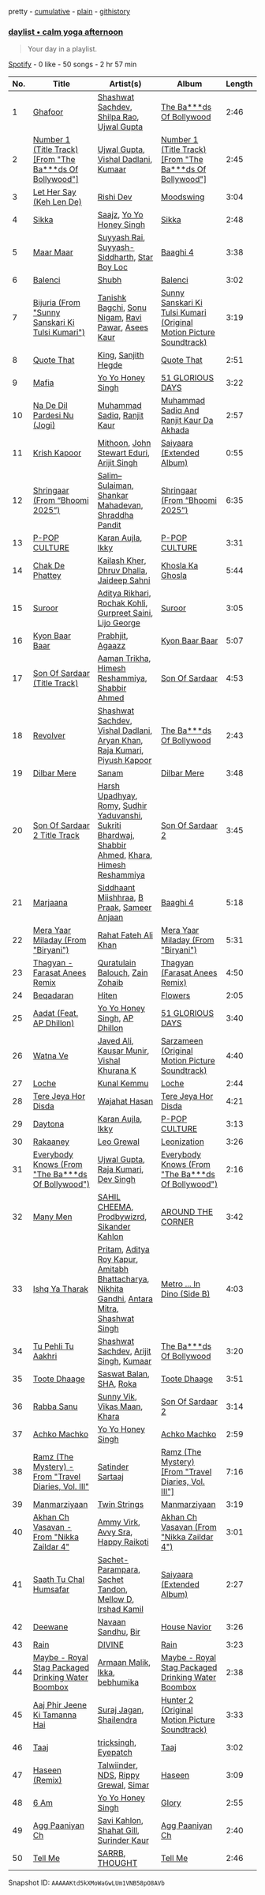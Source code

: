pretty - [cumulative](/playlists/cumulative/37i9dQZF1EP6YuccBxUcC1.md) - [plain](/playlists/plain/37i9dQZF1EP6YuccBxUcC1) - [githistory](https://github.githistory.xyz/mdn522/spotify-playlist-archive/blob/main/playlists/plain/37i9dQZF1EP6YuccBxUcC1)

### [daylist • calm yoga afternoon](https://open.spotify.com/playlist/37i9dQZF1EP6YuccBxUcC1)

> Your day in a playlist.

[Spotify](https://open.spotify.com/user/spotify) - 0 like - 50 songs - 2 hr 57 min

| No. | Title | Artist(s) | Album | Length |
|---|---|---|---|---|
| 1 | [Ghafoor](https://open.spotify.com/track/4Ywwc43oYbL2zRWWcbSo1c) | [Shashwat Sachdev](https://open.spotify.com/artist/465OXuCU8YZNmVG1leLwQ9), [Shilpa Rao](https://open.spotify.com/artist/19LIHDDSHBD5NyYHI3gpzB), [Ujwal Gupta](https://open.spotify.com/artist/3YJUwreoTZwxYUi472ECtS) | [The Ba\*\*\*ds Of Bollywood](https://open.spotify.com/album/3cUOrVPYaP7rq8PrpliN5k) | 2:46 |
| 2 | [Number 1 \(Title Track\) \[From "The Ba\*\*\*ds Of Bollywood"\]](https://open.spotify.com/track/5ZAmiOKY8NFpJUhHheNhso) | [Ujwal Gupta](https://open.spotify.com/artist/3YJUwreoTZwxYUi472ECtS), [Vishal Dadlani](https://open.spotify.com/artist/6CXEwIaXYfVJ84biCxqc9k), [Kumaar](https://open.spotify.com/artist/0m3D4grap8VFSzbJMqgNVk) | [Number 1 \(Title Track\) \[From "The Ba\*\*\*ds Of Bollywood"\]](https://open.spotify.com/album/4BcnzckXUSnrXWuUatNQBX) | 2:45 |
| 3 | [Let Her Say \(Keh Len De\)](https://open.spotify.com/track/4YHTTdF55EPegdk7yLN8xE) | [Rishi Dev](https://open.spotify.com/artist/0W2DyPJq5qmJMriMUi00xZ) | [Moodswing](https://open.spotify.com/album/6ugwjt06DK5TXRS0r9e7UJ) | 3:04 |
| 4 | [Sikka](https://open.spotify.com/track/5dNIsImk3MxIhUOuvm4IYL) | [Saajz](https://open.spotify.com/artist/2a2ivn274wtLKBnjDYa07b), [Yo Yo Honey Singh](https://open.spotify.com/artist/7uIbLdzzSEqnX0Pkrb56cR) | [Sikka](https://open.spotify.com/album/098ATXPi5J21VU2Gk6BzfD) | 2:48 |
| 5 | [Maar Maar](https://open.spotify.com/track/0ES56tP2N9qoPy8uJ9PMIJ) | [Suyyash Rai](https://open.spotify.com/artist/3pHc4pzMYKmMrz528fJs3T), [Suyyash\-Siddharth](https://open.spotify.com/artist/4WZHbT7aX4auI6MpRw0JGC), [Star Boy Loc](https://open.spotify.com/artist/3fa7rhEoajjrGyb6a3IAqv) | [Baaghi 4](https://open.spotify.com/album/3S7prbLe2cHnA7HwfGCGsu) | 3:38 |
| 6 | [Balenci](https://open.spotify.com/track/3nKO2BajBQ1wNJd5f2eJhw) | [Shubh](https://open.spotify.com/artist/5r3wPya2PpeTTsXsGhQU8O) | [Balenci](https://open.spotify.com/album/298UXj0QGtqX9UWZh0ejXP) | 3:02 |
| 7 | [Bijuria \(From "Sunny Sanskari Ki Tulsi Kumari"\)](https://open.spotify.com/track/2rcEkucAI68T1U9ZZDBrUm) | [Tanishk Bagchi](https://open.spotify.com/artist/4f7KfxeHq9BiylGmyXepGt), [Sonu Nigam](https://open.spotify.com/artist/1dVygo6tRFXC8CSWURQJq2), [Ravi Pawar](https://open.spotify.com/artist/1RZXnoF42isxhijfdRFh75), [Asees Kaur](https://open.spotify.com/artist/1sVmXkzX2ukc6QvasrDBES) | [Sunny Sanskari Ki Tulsi Kumari \(Original Motion Picture Soundtrack\)](https://open.spotify.com/album/6JZcE32Yu2DNw7ZhJ76rtx) | 3:19 |
| 8 | [Quote That](https://open.spotify.com/track/4ni2xe93foUAgE7leQpbjU) | [King](https://open.spotify.com/artist/5NHm4TU5Twz7owibYxJfFU), [Sanjith Hegde](https://open.spotify.com/artist/1plObTufEAfeL1hk8Qz24v) | [Quote That](https://open.spotify.com/album/0396nPV34tGBpKqLgcgk3I) | 2:51 |
| 9 | [Mafia](https://open.spotify.com/track/0Z8kwhMDaj9lAlukRDNfXV) | [Yo Yo Honey Singh](https://open.spotify.com/artist/7uIbLdzzSEqnX0Pkrb56cR) | [51 GLORIOUS DAYS](https://open.spotify.com/album/1EXPml909SRGpOVUGBPytW) | 3:22 |
| 10 | [Na De Dil Pardesi Nu \(Jogi\)](https://open.spotify.com/track/0S7a85OjwAuFArBmwGJj5g) | [Muhammad Sadiq](https://open.spotify.com/artist/0Wrp7P9HV2JVEKAzU3tLSD), [Ranjit Kaur](https://open.spotify.com/artist/2RB4eCNO29DoHWqjLtPAFY) | [Muhammad Sadiq And Ranjit Kaur Da Akhada](https://open.spotify.com/album/076Sotgw2OZNYhIzUZ9uH8) | 2:57 |
| 11 | [Krish Kapoor](https://open.spotify.com/track/3igAnIGR1ty5QfU9a5lco3) | [Mithoon](https://open.spotify.com/artist/09UmIX92EUH9hAK4bxvHx6), [John Stewart Eduri](https://open.spotify.com/artist/3C27TE3ogOrBaZ2Kvd9QIf), [Arijit Singh](https://open.spotify.com/artist/4YRxDV8wJFPHPTeXepOstw) | [Saiyaara \(Extended Album\)](https://open.spotify.com/album/0tugMf048N72PBS0v8J2bu) | 0:55 |
| 12 | [Shringaar \(From “Bhoomi 2025”\)](https://open.spotify.com/track/4yY6SRse3iDtY0QROJmBXa) | [Salim–Sulaiman](https://open.spotify.com/artist/6ohaQzKaXrobAL8paLSaxq), [Shankar Mahadevan](https://open.spotify.com/artist/1SJOL9HJ08YOn92lFcYf8a), [Shraddha Pandit](https://open.spotify.com/artist/4rhk6lDh2srdV1a1qmIqGa) | [Shringaar \(From “Bhoomi 2025”\)](https://open.spotify.com/album/2Ppu21ldsYeyoED3fBtnOa) | 6:35 |
| 13 | [P\-POP CULTURE](https://open.spotify.com/track/5uXge1cK24monr2woxAZ7F) | [Karan Aujla](https://open.spotify.com/artist/6DARBhWbfcS9E4yJzcliqQ), [Ikky](https://open.spotify.com/artist/3nqS8jzqmsPKFJTp0BOIel) | [P\-POP CULTURE](https://open.spotify.com/album/56ojNOZ9rz0PnhSaHHTL7y) | 3:31 |
| 14 | [Chak De Phattey](https://open.spotify.com/track/5znsaSWP2IrrL8WrlAPK68) | [Kailash Kher](https://open.spotify.com/artist/4oVMLzAqW6qhRpZWt8fNw4), [Dhruv Dhalla](https://open.spotify.com/artist/0uWUixhxX2eRfLGsQSaST7), [Jaideep Sahni](https://open.spotify.com/artist/5kPOMQZvgkAEnRZqwn9SYQ) | [Khosla Ka Ghosla](https://open.spotify.com/album/3kZuIq9GyFA8mfozPFrtfq) | 5:44 |
| 15 | [Suroor](https://open.spotify.com/track/5gFi3tVdaTSsz0OEmMpMrj) | [Aditya Rikhari](https://open.spotify.com/artist/3ozYqVCLohfpXIhalkhM8D), [Rochak Kohli](https://open.spotify.com/artist/3dN9MQpjIyNxyeRfz4EDZe), [Gurpreet Saini](https://open.spotify.com/artist/3nLLr3ShsQC2Hdrwjl14ie), [Lijo George](https://open.spotify.com/artist/4VS3XraXs2LRsowQnQ7VFh) | [Suroor](https://open.spotify.com/album/5oOjHG7QE0d0VtcG5p5sIk) | 3:05 |
| 16 | [Kyon Baar Baar](https://open.spotify.com/track/6gffSXbAaRHPQlo3l21Eyh) | [Prabhjit](https://open.spotify.com/artist/1aQe4OURqmmb4j6zuazcna), [Agaazz](https://open.spotify.com/artist/1jHc7ramBygplLEh3assYX) | [Kyon Baar Baar](https://open.spotify.com/album/26icAttkaUtgtfKkupBphD) | 5:07 |
| 17 | [Son Of Sardaar \(Title Track\)](https://open.spotify.com/track/6Y9dMW9BoJyxfBCgXMxK14) | [Aaman Trikha](https://open.spotify.com/artist/2MMPzBpMeCZVPRnV5mddc3), [Himesh Reshammiya](https://open.spotify.com/artist/0sSxphmGskGCKlwB9xa6WU), [Shabbir Ahmed](https://open.spotify.com/artist/6KZ6c43Dnjm6STHZ6avQU1) | [Son Of Sardaar](https://open.spotify.com/album/1wPPrb7qk2pxMpiB9TZkpy) | 4:53 |
| 18 | [Revolver](https://open.spotify.com/track/00BrhcHwrhDQKfxt7VpYg8) | [Shashwat Sachdev](https://open.spotify.com/artist/465OXuCU8YZNmVG1leLwQ9), [Vishal Dadlani](https://open.spotify.com/artist/6CXEwIaXYfVJ84biCxqc9k), [Aryan Khan](https://open.spotify.com/artist/61gOxq7Ufie0TwQ5NzdG6F), [Raja Kumari](https://open.spotify.com/artist/5cBFMoMgcAt03YL2r0tS25), [Piyush Kapoor](https://open.spotify.com/artist/3QSkMsj71gq33qVAGpXNp8) | [The Ba\*\*\*ds Of Bollywood](https://open.spotify.com/album/3cUOrVPYaP7rq8PrpliN5k) | 2:43 |
| 19 | [Dilbar Mere](https://open.spotify.com/track/0TIWc4Qtw6aUa8aJaZgwOI) | [Sanam](https://open.spotify.com/artist/7o7doCwqft91WC690aglWC) | [Dilbar Mere](https://open.spotify.com/album/518NY8f5QMqtKx6SWTkKUn) | 3:48 |
| 20 | [Son Of Sardaar 2 Title Track](https://open.spotify.com/track/5UKYGFoySxk3cl1eTjzeKM) | [Harsh Upadhyay](https://open.spotify.com/artist/3y0Y3G1hDwoQv48m7U6NdU), [Romy](https://open.spotify.com/artist/0bRPtPZQkWHeG7MGk9eWlh), [Sudhir Yaduvanshi](https://open.spotify.com/artist/586UieDtNlK2F8hEMayYbb), [Sukriti Bhardwaj](https://open.spotify.com/artist/53VrKrsOzSZwqZ1ORMEyYh), [Shabbir Ahmed](https://open.spotify.com/artist/6KZ6c43Dnjm6STHZ6avQU1), [Khara](https://open.spotify.com/artist/2muxNcuS1fHlWx8zwdKRHC), [Himesh Reshammiya](https://open.spotify.com/artist/0sSxphmGskGCKlwB9xa6WU) | [Son Of Sardaar 2](https://open.spotify.com/album/1o4KfwcqqrXwn6KsWMKkkP) | 3:45 |
| 21 | [Marjaana](https://open.spotify.com/track/4Lg4v3ptGORC2FQ3miBjjm) | [Siddhaant Miishhraa](https://open.spotify.com/artist/5woU7oC8rShKT2Ub6bDiIh), [B Praak](https://open.spotify.com/artist/56SjZARoEvag3RoKWIb16j), [Sameer Anjaan](https://open.spotify.com/artist/5sifufajls8Q6k04Y4F8mH) | [Baaghi 4](https://open.spotify.com/album/3S7prbLe2cHnA7HwfGCGsu) | 5:18 |
| 22 | [Mera Yaar Miladay \(From "Biryani"\)](https://open.spotify.com/track/7Bxjq4EYanetjp8lJMKEzN) | [Rahat Fateh Ali Khan](https://open.spotify.com/artist/3OLGltG8UPIea8sA4w0yg0) | [Mera Yaar Miladay \(From "Biryani"\)](https://open.spotify.com/album/4gSYTrFnG1xmoKDd4W0nDa) | 5:31 |
| 23 | [Thagyan \- Farasat Anees Remix](https://open.spotify.com/track/1UUPg5BCqNc5G7bMetvGfS) | [Quratulain Balouch](https://open.spotify.com/artist/5r3gdJkUB4oAcnuIGXEB7q), [Zain Zohaib](https://open.spotify.com/artist/0M4wzwZKh9SSHkOXYNvQlP) | [Thagyan \(Farasat Anees Remix\)](https://open.spotify.com/album/2seGpJxdugSlmdhf3Fzryl) | 4:50 |
| 24 | [Beqadaran](https://open.spotify.com/track/6d0gsj7yBS0MqWgIkfVFNG) | [Hiten](https://open.spotify.com/artist/597A6e3D22Vq4gxyh4mUjh) | [Flowers](https://open.spotify.com/album/0ExgP2688LprduMofZctqA) | 2:05 |
| 25 | [Aadat \(Feat\. AP Dhillon\)](https://open.spotify.com/track/1tlFHs9EuvokJgdcacWUV8) | [Yo Yo Honey Singh](https://open.spotify.com/artist/7uIbLdzzSEqnX0Pkrb56cR), [AP Dhillon](https://open.spotify.com/artist/6LEG9Ld1aLImEFEVHdWNSB) | [51 GLORIOUS DAYS](https://open.spotify.com/album/1EXPml909SRGpOVUGBPytW) | 3:40 |
| 26 | [Watna Ve](https://open.spotify.com/track/6OOyz8M0VtdwEOoZIYwYy8) | [Javed Ali](https://open.spotify.com/artist/4W91bbPB2CTSsHwt7eqNl7), [Kausar Munir](https://open.spotify.com/artist/3GBSge8pq7mpezUQl0GAOA), [Vishal Khurana K](https://open.spotify.com/artist/5dLEMdjDiUwnMx0HiyPs5H) | [Sarzameen \(Original Motion Picture Soundtrack\)](https://open.spotify.com/album/7aqhAkeRL18EFTfLtCk20g) | 4:40 |
| 27 | [Loche](https://open.spotify.com/track/3k3VL5cOTHIOn0WdsLngjR) | [Kunal Kemmu](https://open.spotify.com/artist/0YHAEByvvpuptet6AuZaTz) | [Loche](https://open.spotify.com/album/0d5yq8rM2YPK28OGUClElW) | 2:44 |
| 28 | [Tere Jeya Hor Disda](https://open.spotify.com/track/7FXtVdbnR8aefHucOm1km7) | [Wajahat Hasan](https://open.spotify.com/artist/6J9QINzvv4sTvrtWXZLQXE) | [Tere Jeya Hor Disda](https://open.spotify.com/album/16f0FzRTEtMxVCH3btdRHV) | 4:21 |
| 29 | [Daytona](https://open.spotify.com/track/1dlCoq7vdDnuAzo3DYPTY4) | [Karan Aujla](https://open.spotify.com/artist/6DARBhWbfcS9E4yJzcliqQ), [Ikky](https://open.spotify.com/artist/3nqS8jzqmsPKFJTp0BOIel) | [P\-POP CULTURE](https://open.spotify.com/album/56ojNOZ9rz0PnhSaHHTL7y) | 3:13 |
| 30 | [Rakaaney](https://open.spotify.com/track/4jTh9jypfN2zACHBrm0bth) | [Leo Grewal](https://open.spotify.com/artist/2fQMiJ1MvUHYPfJsKAhIIr) | [Leonization](https://open.spotify.com/album/1FkgzZzgchrffLsxXQEetn) | 3:26 |
| 31 | [Everybody Knows \(From "The Ba\*\*\*ds Of Bollywood"\)](https://open.spotify.com/track/2oiVBhxXnnvvISX5h4QCLW) | [Ujwal Gupta](https://open.spotify.com/artist/3YJUwreoTZwxYUi472ECtS), [Raja Kumari](https://open.spotify.com/artist/5cBFMoMgcAt03YL2r0tS25), [Dev Singh](https://open.spotify.com/artist/2r302zKJ42KHQjAoy87pL2) | [Everybody Knows \(From "The Ba\*\*\*ds Of Bollywood"\)](https://open.spotify.com/album/7sAyYBXTyuEgmr3bI4yM1u) | 2:16 |
| 32 | [Many Men](https://open.spotify.com/track/40UX2wLDFaBuM5i6udrVID) | [SAHIL CHEEMA](https://open.spotify.com/artist/386AhN34S4IHWkG8mGM1g6), [Prodbywizrd](https://open.spotify.com/artist/0ZmMkBzd5XM8fJBFZrJU0W), [Sikander Kahlon](https://open.spotify.com/artist/08mu3VEvLCIWDq4t0NNoTN) | [AROUND THE CORNER](https://open.spotify.com/album/4nF4eqnpi3O8R2P7iQfjtB) | 3:42 |
| 33 | [Ishq Ya Tharak](https://open.spotify.com/track/6QDAg21mQQPFjkYlyq560l) | [Pritam](https://open.spotify.com/artist/1wRPtKGflJrBx9BmLsSwlU), [Aditya Roy Kapur](https://open.spotify.com/artist/0VHzRlTD5YEp7mvY9H7tqB), [Amitabh Bhattacharya](https://open.spotify.com/artist/2fMqTqiTxUDlmcOEPaQSsx), [Nikhita Gandhi](https://open.spotify.com/artist/3tPQOjkxO3mrYrrgkTeXgH), [Antara Mitra](https://open.spotify.com/artist/2UwDJeoMqYers5Jmm75zm2), [Shashwat Singh](https://open.spotify.com/artist/6iv4lysB1yHXoZJ2gfqTdh) | [Metro ..\. In Dino \(Side B\)](https://open.spotify.com/album/0Xenz5qY7LXiUVHvEQDoWr) | 4:03 |
| 34 | [Tu Pehli Tu Aakhri](https://open.spotify.com/track/3OYBGI2nu2EgjyqzG8T8LZ) | [Shashwat Sachdev](https://open.spotify.com/artist/465OXuCU8YZNmVG1leLwQ9), [Arijit Singh](https://open.spotify.com/artist/4YRxDV8wJFPHPTeXepOstw), [Kumaar](https://open.spotify.com/artist/0m3D4grap8VFSzbJMqgNVk) | [The Ba\*\*\*ds Of Bollywood](https://open.spotify.com/album/3cUOrVPYaP7rq8PrpliN5k) | 3:20 |
| 35 | [Toote Dhaage](https://open.spotify.com/track/3mt24yVupqdOSjGFz9XrPv) | [Saswat Balan](https://open.spotify.com/artist/32usn7ItgyYDjproXWuZMz), [SHA](https://open.spotify.com/artist/6pdn0t0T5evvRrNk5VnyGh), [Roka](https://open.spotify.com/artist/2B7H1inDPaHMp6eeGVOF1e) | [Toote Dhaage](https://open.spotify.com/album/5p31sYHxxGox82E6jCAfcC) | 3:51 |
| 36 | [Rabba Sanu](https://open.spotify.com/track/7IyeCDib578M9Elk58Rbev) | [Sunny Vik](https://open.spotify.com/artist/0w7vYjdZtzd1zSmPfY0mKe), [Vikas Maan](https://open.spotify.com/artist/54AgrLwlHA5ogfu5I4DOuD), [Khara](https://open.spotify.com/artist/2muxNcuS1fHlWx8zwdKRHC) | [Son Of Sardaar 2](https://open.spotify.com/album/1o4KfwcqqrXwn6KsWMKkkP) | 3:14 |
| 37 | [Achko Machko](https://open.spotify.com/track/1vUYzofsCrt1XF7bSyCAaa) | [Yo Yo Honey Singh](https://open.spotify.com/artist/7uIbLdzzSEqnX0Pkrb56cR) | [Achko Machko](https://open.spotify.com/album/76GY4k3o2k4KqhpjeQTrMW) | 2:59 |
| 38 | [Ramz \(The Mystery\) \- From "Travel Diaries, Vol\. III"](https://open.spotify.com/track/7FTZc9egutIMm1j0sCTO2k) | [Satinder Sartaaj](https://open.spotify.com/artist/4rgw8A5vcYinpZLDKHrEdV) | [Ramz \(The Mystery\) \[From "Travel Diaries, Vol\. III"\]](https://open.spotify.com/album/5A97lnNasnnxne64EyQNrg) | 7:16 |
| 39 | [Manmarziyaan](https://open.spotify.com/track/6p6uc8Y7NiWolmbbxxJDNM) | [Twin Strings](https://open.spotify.com/artist/0cPN6x5LmDIZjp6gFmAkqw) | [Manmarziyaan](https://open.spotify.com/album/3w5CUX5d46167fkjxLrJOD) | 3:19 |
| 40 | [Akhan Ch Vasavan \- From "Nikka Zaildar 4"](https://open.spotify.com/track/4JLu6LmAukJnqi3QCd9Tvb) | [Ammy Virk](https://open.spotify.com/artist/2RlWC7XKizSOsZ8F3uGi59), [Avvy Sra](https://open.spotify.com/artist/4qjiRRFcM4WZ0aJ3IHdWPN), [Happy Raikoti](https://open.spotify.com/artist/6q71Xu33Q9DBhLFSUCLMUM) | [Akhan Ch Vasavan \(From "Nikka Zaildar 4"\)](https://open.spotify.com/album/3mneZzEEPzlHCs77efMibe) | 3:01 |
| 41 | [Saath Tu Chal Humsafar](https://open.spotify.com/track/6PmahVgtcehGxM4xhupKpF) | [Sachet\-Parampara](https://open.spotify.com/artist/1SyKki7JI1AZNKwgNMkn25), [Sachet Tandon](https://open.spotify.com/artist/6WOdPJmexxFINcKMkP2jMG), [Mellow D](https://open.spotify.com/artist/7tH8oZj2nLERlp2hE5QNjp), [Irshad Kamil](https://open.spotify.com/artist/3GdSQUH1BRtl9UrrtuwJlP) | [Saiyaara \(Extended Album\)](https://open.spotify.com/album/0tugMf048N72PBS0v8J2bu) | 2:27 |
| 42 | [Deewane](https://open.spotify.com/track/0S4PcH3EYQYIeLs6nLOpF1) | [Navaan Sandhu](https://open.spotify.com/artist/6PdJJhJWHFRtoERTQ8JGq1), [Bir](https://open.spotify.com/artist/3R1penrqtuKNTeWABjKT5N) | [House Navior](https://open.spotify.com/album/1YrHBFW9Wk9KjrEsecqKh4) | 3:26 |
| 43 | [Rain](https://open.spotify.com/track/2S7zil55OJvWaJrwiqSjIr) | [DIVINE](https://open.spotify.com/artist/4Ai0pGz6GhQavjzaRhPTvz) | [Rain](https://open.spotify.com/album/5xrmHCJu7WQEnnVNti4Ynp) | 3:23 |
| 44 | [Maybe \- Royal Stag Packaged Drinking Water Boombox](https://open.spotify.com/track/0qE1FyozaCqDj1tEE7vOjL) | [Armaan Malik](https://open.spotify.com/artist/4IKVDbCSBTxBeAsMKjAuTs), [Ikka](https://open.spotify.com/artist/07iEy1AecUPVzfC2J2gCHR), [bebhumika](https://open.spotify.com/artist/6ze415xN4HqPmAhj1P4pRl) | [Maybe \- Royal Stag Packaged Drinking Water Boombox](https://open.spotify.com/album/3PQmep1V9x1ScCdP2ATUK3) | 2:38 |
| 45 | [Aaj Phir Jeene Ki Tamanna Hai](https://open.spotify.com/track/6h0vHo29zLe1lv9jTUlcUc) | [Suraj Jagan](https://open.spotify.com/artist/6eMFGgGDh5iXU1POAK0cpe), [Shailendra](https://open.spotify.com/artist/66fbGcYDp66VzjaYFyLg8S) | [Hunter 2 \(Original Motion Picture Soundtrack\)](https://open.spotify.com/album/2WJJXxJpCteh0LAdKgmYK6) | 3:33 |
| 46 | [Taaj](https://open.spotify.com/track/4UKxN05yigVjLcwnhcbQRK) | [tricksingh](https://open.spotify.com/artist/3xvOoFJqHTgdPqUVWlRYQk), [Eyepatch](https://open.spotify.com/artist/1kmbGVNEUnTbq1yptaiOVj) | [Taaj](https://open.spotify.com/album/6O4tftqTGuNRcd92OmcqRf) | 3:02 |
| 47 | [Haseen \(Remix\)](https://open.spotify.com/track/2zzjvffEH5CsBZaQH4zHLZ) | [Talwiinder](https://open.spotify.com/artist/6QoCrBHsojKnOrsGNfRcTN), [NDS](https://open.spotify.com/artist/5xh6szshoZ0UfZD1x6QzZG), [Rippy Grewal](https://open.spotify.com/artist/1RaZAbVB4yopz69N1XlZvj), [Simar](https://open.spotify.com/artist/5neDijXb4H6iIlJJVB1uyf) | [Haseen](https://open.spotify.com/album/34rK10sMjf3SshCHivQW93) | 3:09 |
| 48 | [6 Am](https://open.spotify.com/track/2WbJHbbw9iWWbVPC4qt17t) | [Yo Yo Honey Singh](https://open.spotify.com/artist/7uIbLdzzSEqnX0Pkrb56cR) | [Glory](https://open.spotify.com/album/5KF4xCxDD8ip003hoatFT9) | 2:55 |
| 49 | [Agg Paaniyan Ch](https://open.spotify.com/track/7FHqKBChj0iBGy7AYpp3A4) | [Savi Kahlon](https://open.spotify.com/artist/6jvvFfe34NYXjWZMz7rExP), [Shahat Gill](https://open.spotify.com/artist/7JYrslpC4w9YRhzwFDZSZV), [Surinder Kaur](https://open.spotify.com/artist/5fucIZfxk9a3qSYc5nMkVC) | [Agg Paaniyan Ch](https://open.spotify.com/album/73tkkW29HF1pwOVJ0ScB6o) | 2:40 |
| 50 | [Tell Me](https://open.spotify.com/track/7zf7YUIo7hfRpjOIXfToFY) | [SARRB](https://open.spotify.com/artist/2LKbmSS1wx5pW7YfRkIgg6), [THOUGHT](https://open.spotify.com/artist/5GZklBtmZD8WZsLGVbHQqC) | [Tell Me](https://open.spotify.com/album/03aIKb76vgqDWmI7VAaZCJ) | 2:46 |

Snapshot ID: `AAAAAKtd5kXMoWaGwLUm1VNB58pO8AVb`
